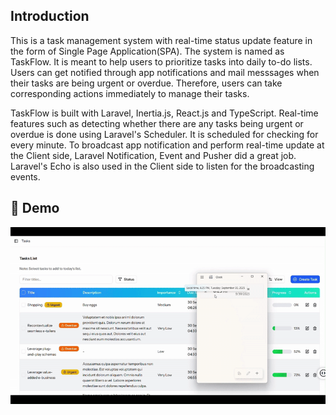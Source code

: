 ## Introduction
This is a task management system with real-time status update feature in the form of Single Page Application(SPA). The system is named as TaskFlow. It is meant to help users to prioritize tasks into daily to-do lists. Users can get notified through app notifications and mail messsages when their tasks are being urgent or overdue. Therefore, users can take corresponding actions immediately to manage their tasks.

TaskFlow is built with Laravel, Inertia.js, React.js and TypeScript. Real-time features such as detecting whether there are any tasks being urgent or overdue is done using Laravel's Scheduler. It is scheduled for checking for every minute. To broadcast app notification and perform real-time update at the Client side, Laravel Notification, Event and Pusher did a great job. Laravel's Echo is also used in the Client side to listen for the broadcasting events.

## 🚀 Demo
![Real-Time Status Update](public/real-time-update-demo.gif)